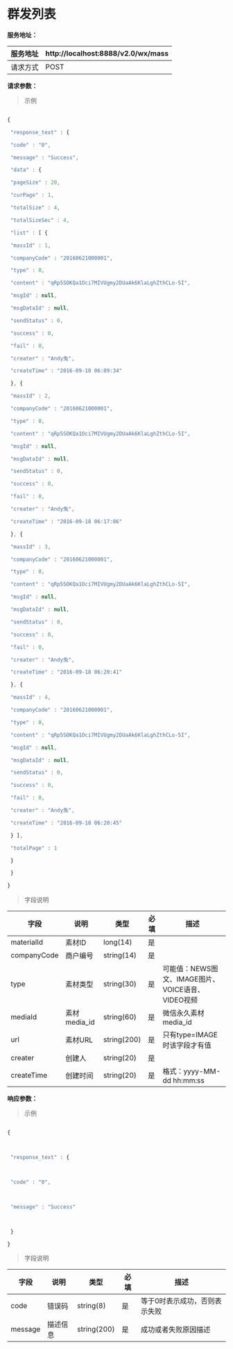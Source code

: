 # 群发列表



**服务地址：**



| 服务地址 | http:\/\/localhost:8888\/v2.0\/wx\/mass |
| --- | --- |
| 请求方式 | POST |

**请求参数：**

> 示例

```js

{

 "response_text" : {

 "code" : "0",

 "message" : "Success",

 "data" : {

 "pageSize" : 20,

 "curPage" : 1,

 "totalSize" : 4,

 "totalSizeSec" : 4,

 "list" : [ {

 "massId" : 1,

 "companyCode" : "20160621000001",

 "type" : 0,

 "content" : "qRp5SOKQa1Oci7MIVUgmy2DUaAk6KlaLghZthCLo-5I",

 "msgId" : null,

 "msgDataId" : null,

 "sendStatus" : 0,

 "success" : 0,

 "fail" : 0,

 "creater" : "Andy兔",

 "createTime" : "2016-09-18 06:09:34"

 }, {

 "massId" : 2,

 "companyCode" : "20160621000001",

 "type" : 0,

 "content" : "qRp5SOKQa1Oci7MIVUgmy2DUaAk6KlaLghZthCLo-5I",

 "msgId" : null,

 "msgDataId" : null,

 "sendStatus" : 0,

 "success" : 0,

 "fail" : 0,

 "creater" : "Andy兔",

 "createTime" : "2016-09-18 06:17:06"

 }, {

 "massId" : 3,

 "companyCode" : "20160621000001",

 "type" : 0,

 "content" : "qRp5SOKQa1Oci7MIVUgmy2DUaAk6KlaLghZthCLo-5I",

 "msgId" : null,

 "msgDataId" : null,

 "sendStatus" : 0,

 "success" : 0,

 "fail" : 0,

 "creater" : "Andy兔",

 "createTime" : "2016-09-18 06:20:41"

 }, {

 "massId" : 4,

 "companyCode" : "20160621000001",

 "type" : 0,

 "content" : "qRp5SOKQa1Oci7MIVUgmy2DUaAk6KlaLghZthCLo-5I",

 "msgId" : null,

 "msgDataId" : null,

 "sendStatus" : 0,

 "success" : 0,

 "fail" : 0,

 "creater" : "Andy兔",

 "createTime" : "2016-09-18 06:20:45"

 } ],

 "totalPage" : 1

 }

 }

}

```

> 字段说明

| **字段** | **说明** | **类型** | **必填** | **描述** |
| --- | --- | --- | --- | --- |
| materialId | 素材ID | long\(14\) | 是 | |
| companyCode | 商户编号 | string\(14\) | 是 | |
| type | 素材类型 | string\(30\) | 是 | 可能值：NEWS图文、IMAGE图片、 VOICE语音、VIDEO视频 |
| mediaId | 素材media\_id | string\(60\) | 是 | 微信永久素材media\_id |
| url | 素材URL | string\(200\) | 是 | 只有type=IMAGE时该字段才有值 |
| creater | 创建人 | string\(20\) | 是 | |
| createTime | 创建时间 | string\(20\) | 是 | 格式：yyyy-MM-dd hh:mm:ss |

**响应参数：**



> 示例



```js

{



 "response_text" : {



 "code" : "0",



 "message" : "Success"



 }

}

```

> 字段说明

| **字段** | **说明** | **类型** | **必填** | **描述** |
| --- | --- | --- | --- | --- |
| code | 错误码 | string\(8\) | 是 | 等于0时表示成功，否则表示失败 |
| message | 描述信息 | string\(200\) | 是 | 成功或者失败原因描述 |
